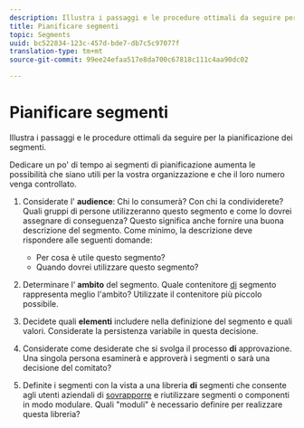 ```yaml
---
description: Illustra i passaggi e le procedure ottimali da seguire per la pianificazione dei segmenti.
title: Pianificare segmenti
topic: Segments
uuid: bc522834-123c-457d-bde7-db7c5c97077f
translation-type: tm+mt
source-git-commit: 99ee24efaa517e8da700c67818c111c4aa90dc02

---
```



# Pianificare segmenti

Illustra i passaggi e le procedure ottimali da seguire per la pianificazione dei segmenti.

Dedicare un po' di tempo ai segmenti di pianificazione aumenta le possibilità che siano utili per la vostra organizzazione e che il loro numero venga controllato.

1. Considerate l' **audience**: Chi lo consumerà? Con chi la condividerete? Quali gruppi di persone utilizzeranno questo segmento e come lo dovrei assegnare di conseguenza? Questo significa anche fornire una buona descrizione del segmento. Come minimo, la descrizione deve rispondere alle seguenti domande:

   * Per cosa è utile questo segmento?
   * Quando dovrei utilizzare questo segmento?

1. Determinare l’ **ambito** del segmento. Quale contenitore [di](/help/components/c-segmentation/seg-overview.md) segmento rappresenta meglio l'ambito? Utilizzate il contenitore più piccolo possibile.

1. Decidete quali **elementi** includere nella definizione del segmento e quali valori. Considerate la persistenza [](/help/components/c-segmentation/seg-overview.md) variabile in questa decisione.

1. Considerate come desiderate che si svolga il processo **di** approvazione. Una singola persona esaminerà e approverà i segmenti o sarà una decisione del comitato?
1. Definite i segmenti con la vista a una libreria **di** segmenti che consente agli utenti aziendali di [sovrapporre](/help/components/c-segmentation/c-segmentation-workflow/seg-build.md) e riutilizzare segmenti o componenti in modo modulare. Quali "moduli" è necessario definire per realizzare questa libreria?

